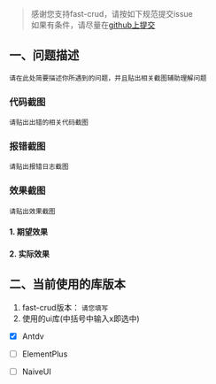 > 感谢您支持fast-crud，请按如下规范提交issue    
> 如果有条件，请尽量在[github上提交](https://github.com/fast-crud/fast-crud/issues)


## 一、问题描述
 `请在此处简要描述你所遇到的问题，并且贴出相关截图辅助理解问题`

### 代码截图
`请贴出出错的相关代码截图`

### 报错截图
`请贴出报错日志截图`

### 效果截图
`请贴出效果截图`
#### 1. 期望效果

#### 2. 实际效果


## 二、当前使用的库版本
1. fast-crud版本： `请您填写`
2. 使用的ui库(中括号中输入x即选中)
- [x] Antdv
- [ ] ElementPlus
- [ ] NaiveUI



